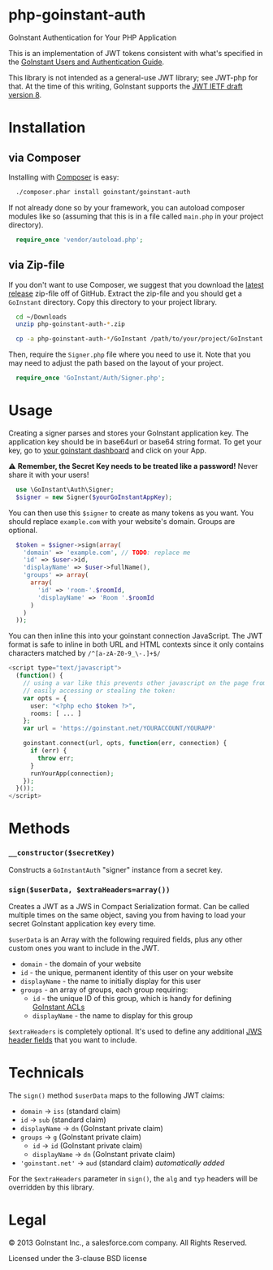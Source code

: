 # php-goinstant-auth

GoInstant Authentication for Your PHP Application

This is an implementation of JWT tokens consistent with what's specified in the
[GoInstant Users and Authentication
Guide](https://developers.goinstant.com/v1/guides/users_and_authentication.html).

This library is not intended as a general-use JWT library; see JWT-php for
that. At the time of this writing, GoInstant supports the [JWT IETF draft
version 8](https://tools.ietf.org/html/draft-ietf-oauth-json-web-token-08).

# Installation

## via Composer

Installing with [Composer](https://getcomposer.org) is easy:

```sh
  ./composer.phar install goinstant/goinstant-auth
```

If not already done so by your framework, you can autoload composer modules
like so (assuming that this is in a file called `main.php` in your project
directory).

```php
  require_once 'vendor/autoload.php';
```

## via Zip-file

If you don't want to use Composer, we suggest that you download the [latest
release](https://github.com/goinstant/php-goinstant-auth/releases) zip-file off
of GitHub.  Extract the zip-file and you should get a `GoInstant` directory.
Copy this directory to your project library.

```sh
  cd ~/Downloads
  unzip php-goinstant-auth-*.zip

  cp -a php-goinstant-auth-*/GoInstant /path/to/your/project/GoInstant
```

Then, require the `Signer.php` file where you need to use it.  Note that you
may need to adjust the path based on the layout of your project.

```php
  require_once 'GoInstant/Auth/Signer.php';
```

# Usage

Creating a signer parses and stores your GoInstant application key.  The
application key should be in base64url or base64 string format. To get your
key, go to [your goinstant dashboard](https://goinstant.com/dashboard) and
click on your App.

:warning: **Remember, the Secret Key needs to be treated like a password!**
Never share it with your users!

```php
  use \GoInstant\Auth\Signer;
  $signer = new Signer($yourGoInstantAppKey);
```

You can then use this `$signer` to create as many tokens as you want. You
should replace `example.com` with your website's domain. Groups are optional.

```php
  $token = $signer->sign(array(
    'domain' => 'example.com', // TODO: replace me
    'id' => $user->id,
    'displayName' => $user->fullName(),
    'groups' => array(
      array(
        'id' => 'room-'.$roomId,
        'displayName' => 'Room '.$roomId
      )
    )
  ));
```

You can then inline this into your goinstant connection JavaScript.  The JWT
format is safe to inline in both URL and HTML contexts since it only contains
characters matched by `/^[a-zA-Z0-9_\-.]+$/`

```php
<script type="text/javascript">
  (function() {
    // using a var like this prevents other javascript on the page from
    // easily accessing or stealing the token:
    var opts = {
      user: "<?php echo $token ?>",
      rooms: [ ... ]
    };
    var url = 'https://goinstant.net/YOURACCOUNT/YOURAPP'

    goinstant.connect(url, opts, function(err, connection) {
      if (err) {
        throw err;
      }
      runYourApp(connection);
    });
  }());
</script>
```

# Methods

### `__constructor($secretKey)`

Constructs a `GoInstantAuth` "signer" instance from a secret key.

### `sign($userData, $extraHeaders=array())`

Creates a JWT as a JWS in Compact Serialization format.  Can be called multiple
times on the same object, saving you from having to load your secret GoInstant
application key every time.

`$userData` is an Array with the following required fields, plus any other
custom ones you want to include in the JWT.

- `domain` - the domain of your website
- `id` - the unique, permanent identity of this user on your website
- `displayName` - the name to initially display for this user
- `groups` - an array of groups, each group requiring:
  - `id` - the unique ID of this group, which is handy for defining [GoInstant ACLs](https://developers.goinstant.com/v1/guides/creating_and_managing_acl.html)
  - `displayName` - the name to display for this group

`$extraHeaders` is completely optional.  It's used to define any additional
[JWS header fields](http://tools.ietf.org/html/draft-ietf-jose-json-web-signature-11#section-4.1)
that you want to include.

# Technicals

The `sign()` method `$userData` maps to the following JWT claims:

- `domain` -> `iss` (standard claim)
- `id` -> `sub` (standard claim)
- `displayName` -> `dn` (GoInstant private claim)
- `groups` -> `g` (GoInstant private claim)
  - `id` -> `id` (GoInstant private claim)
  - `displayName` -> `dn` (GoInstant private claim)
- `'goinstant.net'` -> `aud` (standard claim) _automatically added_

For the `$extraHeaders` parameter in `sign()`, the `alg` and `typ` headers will
be overridden by this library.

# Legal

&copy; 2013 GoInstant Inc., a salesforce.com company.  All Rights Reserved.

Licensed under the 3-clause BSD license
